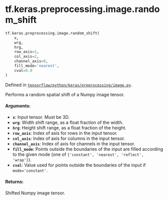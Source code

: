<div itemscope itemtype="http://developers.google.com/ReferenceObject">
<meta itemprop="name" content="tf.keras.preprocessing.image.random_shift" />
</div>

# tf.keras.preprocessing.image.random_shift

``` python
tf.keras.preprocessing.image.random_shift(
    x,
    wrg,
    hrg,
    row_axis=1,
    col_axis=2,
    channel_axis=0,
    fill_mode='nearest',
    cval=0.0
)
```



Defined in [`tensorflow/python/keras/preprocessing/image.py`](https://www.tensorflow.org/code/tensorflow/python/keras/preprocessing/image.py).

Performs a random spatial shift of a Numpy image tensor.

#### Arguments:

* <b>`x`</b>: Input tensor. Must be 3D.
* <b>`wrg`</b>: Width shift range, as a float fraction of the width.
* <b>`hrg`</b>: Height shift range, as a float fraction of the height.
* <b>`row_axis`</b>: Index of axis for rows in the input tensor.
* <b>`col_axis`</b>: Index of axis for columns in the input tensor.
* <b>`channel_axis`</b>: Index of axis for channels in the input tensor.
* <b>`fill_mode`</b>: Points outside the boundaries of the input
        are filled according to the given mode
        (one of `{'constant', 'nearest', 'reflect', 'wrap'}`).
* <b>`cval`</b>: Value used for points outside the boundaries
        of the input if `mode='constant'`.


#### Returns:

Shifted Numpy image tensor.
